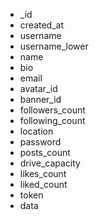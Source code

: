 * _id
* created_at
* username
* username_lower
* name
* bio
* email
* avatar_id
* banner_id
* followers_count
* following_count
* location
* password
* posts_count
* drive_capacity
* likes_count
* liked_count
* token
* data
